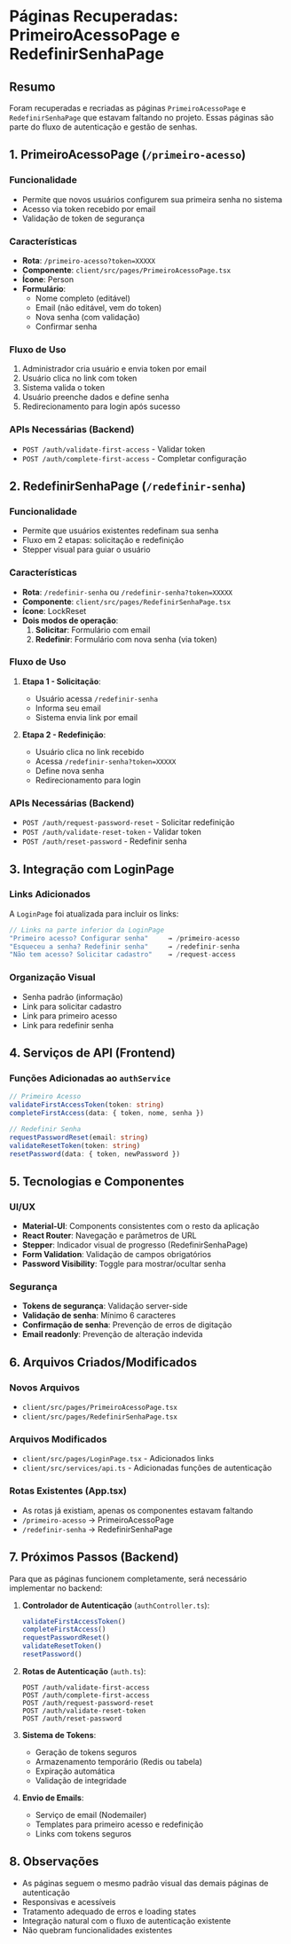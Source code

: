 # Páginas Recuperadas: PrimeiroAcessoPage e RedefinirSenhaPage

## Resumo

Foram recuperadas e recriadas as páginas `PrimeiroAcessoPage` e `RedefinirSenhaPage` que estavam faltando no projeto. Essas páginas são parte do fluxo de autenticação e gestão de senhas.

## 1. PrimeiroAcessoPage (`/primeiro-acesso`)

### Funcionalidade
- Permite que novos usuários configurem sua primeira senha no sistema
- Acesso via token recebido por email
- Validação de token de segurança

### Características
- **Rota**: `/primeiro-acesso?token=XXXXX`
- **Componente**: `client/src/pages/PrimeiroAcessoPage.tsx`
- **Ícone**: Person
- **Formulário**:
  - Nome completo (editável)
  - Email (não editável, vem do token)
  - Nova senha (com validação)
  - Confirmar senha

### Fluxo de Uso
1. Administrador cria usuário e envia token por email
2. Usuário clica no link com token
3. Sistema valida o token
4. Usuário preenche dados e define senha
5. Redirecionamento para login após sucesso

### APIs Necessárias (Backend)
- `POST /auth/validate-first-access` - Validar token
- `POST /auth/complete-first-access` - Completar configuração

## 2. RedefinirSenhaPage (`/redefinir-senha`)

### Funcionalidade
- Permite que usuários existentes redefinam sua senha
- Fluxo em 2 etapas: solicitação e redefinição
- Stepper visual para guiar o usuário

### Características
- **Rota**: `/redefinir-senha` ou `/redefinir-senha?token=XXXXX`
- **Componente**: `client/src/pages/RedefinirSenhaPage.tsx`
- **Ícone**: LockReset
- **Dois modos de operação**:
  1. **Solicitar**: Formulário com email
  2. **Redefinir**: Formulário com nova senha (via token)

### Fluxo de Uso
1. **Etapa 1 - Solicitação**:
   - Usuário acessa `/redefinir-senha`
   - Informa seu email
   - Sistema envia link por email
   
2. **Etapa 2 - Redefinição**:
   - Usuário clica no link recebido
   - Acessa `/redefinir-senha?token=XXXXX`
   - Define nova senha
   - Redirecionamento para login

### APIs Necessárias (Backend)
- `POST /auth/request-password-reset` - Solicitar redefinição
- `POST /auth/validate-reset-token` - Validar token
- `POST /auth/reset-password` - Redefinir senha

## 3. Integração com LoginPage

### Links Adicionados
A `LoginPage` foi atualizada para incluir os links:

```typescript
// Links na parte inferior da LoginPage
"Primeiro acesso? Configurar senha"     → /primeiro-acesso
"Esqueceu a senha? Redefinir senha"     → /redefinir-senha
"Não tem acesso? Solicitar cadastro"    → /request-access
```

### Organização Visual
- Senha padrão (informação)
- Link para solicitar cadastro
- Link para primeiro acesso
- Link para redefinir senha

## 4. Serviços de API (Frontend)

### Funções Adicionadas ao `authService`
```typescript
// Primeiro Acesso
validateFirstAccessToken(token: string)
completeFirstAccess(data: { token, nome, senha })

// Redefinir Senha
requestPasswordReset(email: string)
validateResetToken(token: string)
resetPassword(data: { token, newPassword })
```

## 5. Tecnologias e Componentes

### UI/UX
- **Material-UI**: Components consistentes com o resto da aplicação
- **React Router**: Navegação e parâmetros de URL
- **Stepper**: Indicador visual de progresso (RedefinirSenhaPage)
- **Form Validation**: Validação de campos obrigatórios
- **Password Visibility**: Toggle para mostrar/ocultar senha

### Segurança
- **Tokens de segurança**: Validação server-side
- **Validação de senha**: Mínimo 6 caracteres
- **Confirmação de senha**: Prevenção de erros de digitação
- **Email readonly**: Prevenção de alteração indevida

## 6. Arquivos Criados/Modificados

### Novos Arquivos
- `client/src/pages/PrimeiroAcessoPage.tsx`
- `client/src/pages/RedefinirSenhaPage.tsx`

### Arquivos Modificados
- `client/src/pages/LoginPage.tsx` - Adicionados links
- `client/src/services/api.ts` - Adicionadas funções de autenticação

### Rotas Existentes (App.tsx)
- As rotas já existiam, apenas os componentes estavam faltando
- `/primeiro-acesso` → PrimeiroAcessoPage
- `/redefinir-senha` → RedefinirSenhaPage

## 7. Próximos Passos (Backend)

Para que as páginas funcionem completamente, será necessário implementar no backend:

1. **Controlador de Autenticação** (`authController.ts`):
   ```typescript
   validateFirstAccessToken()
   completeFirstAccess()
   requestPasswordReset()
   validateResetToken()
   resetPassword()
   ```

2. **Rotas de Autenticação** (`auth.ts`):
   ```
   POST /auth/validate-first-access
   POST /auth/complete-first-access
   POST /auth/request-password-reset
   POST /auth/validate-reset-token
   POST /auth/reset-password
   ```

3. **Sistema de Tokens**:
   - Geração de tokens seguros
   - Armazenamento temporário (Redis ou tabela)
   - Expiração automática
   - Validação de integridade

4. **Envio de Emails**:
   - Serviço de email (Nodemailer)
   - Templates para primeiro acesso e redefinição
   - Links com tokens seguros

## 8. Observações

- As páginas seguem o mesmo padrão visual das demais páginas de autenticação
- Responsivas e acessíveis
- Tratamento adequado de erros e loading states
- Integração natural com o fluxo de autenticação existente
- Não quebram funcionalidades existentes 